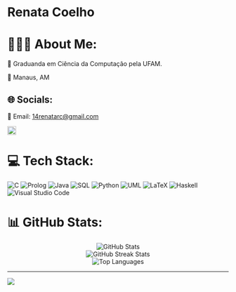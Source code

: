 # Renata Coelho
# 👩🏽‍💻 About Me:
📖 Graduanda em Ciência da Computação pela UFAM.

📍 Manaus, AM


## 🌐 Socials:

💌 Email: 14renatarc@gmail.com

<a href="https://br.linkedin.com/in/rcrenata">
  <img src="https://cdn.jsdelivr.net/npm/simple-icons@v7/icons/linkedin.svg" alt="LinkedIn" width="20" height="20">
</a>


# 💻 Tech Stack:
![C](https://img.shields.io/badge/c-%2300599C.svg?style=for-the-badge&logo=c&logoColor=white) ![Prolog](https://img.shields.io/badge/Prolog-%23584b9e.svg?style=for-the-badge&logo=prolog&logoColor=white)
![Java](https://img.shields.io/badge/java-%23ED8B00.svg?style=for-the-badge&logo=openjdk&logoColor=white)
![SQL](https://img.shields.io/badge/SQL-%234169E1.svg?style=for-the-badge&logo=postgresql&logoColor=white)
![Python](https://img.shields.io/badge/python-3670A0?style=for-the-badge&logo=python&logoColor=ffdd54) 
![UML](https://img.shields.io/badge/UML-%23C5C5C5.svg?style=for-the-badge&logo=uml&logoColor=black)
![LaTeX](https://img.shields.io/badge/latex-%23008080.svg?style=for-the-badge&logo=latex&logoColor=white) 
![Haskell](https://img.shields.io/badge/Haskell-5e5086?style=for-the-badge&logo=haskell&logoColor=white)
![Visual Studio Code](https://img.shields.io/badge/Visual%20Studio%20Code-0078d7.svg?style=for-the-badge&logo=visual-studio-code&logoColor=white)



# 📊 GitHub Stats:
<div align="center">
<img src="https://github-readme-stats.vercel.app/api?username=rcrenata&show_icons=true&theme=rose_pine&hide_border=true&include_all_commits=false&count_private=false&icon_color=FF69B4&title_color=FF69B4&text_color=FFC0CB&bg_color=151515&locale=pt-br" alt="GitHub Stats"/><br/>
<img src="https://github-readme-streak-stats.herokuapp.com/?user=rcrenata&theme=rose_pine&hide_border=true&background=151515&ring=FF69B4&fire=FF69B4&currStreakNum=FFC0CB&sideNums=FFC0CB&currStreakLabel=FF69B4" alt="GitHub Streak Stats"/><br/>
<img src="https://github-readme-stats.vercel.app/api/top-langs/?username=rcrenata&theme=rose_pine&hide_border=true&include_all_commits=false&count_private=false&layout=compact&icon_color=FF69B4&title_color=FF69B4&text_color=FFC0CB&bg_color=151515" alt="Top Languages"/>
</div>

---
[![](https://visitcount.itsvg.in/api?id=rcrenata&icon=0&color=3)](https://visitcount.itsvg.in)

<!-- Proudly created with GPRM ( https://gprm.itsvg.in ) -->
